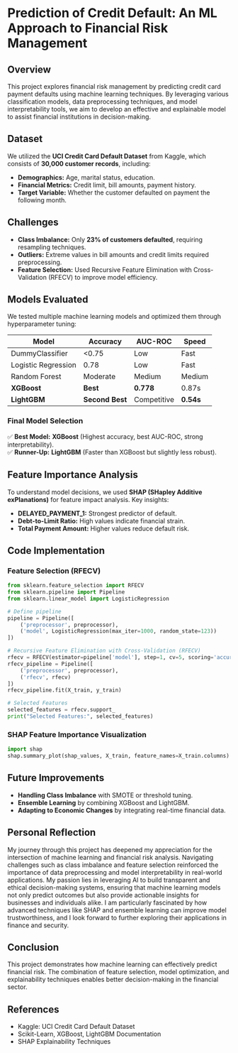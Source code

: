 # Prediction of Credit Default: An ML Approach to Financial Risk Management

## Overview
This project explores financial risk management by predicting credit card payment defaults using machine learning techniques. By leveraging various classification models, data preprocessing techniques, and model interpretability tools, we aim to develop an effective and explainable model to assist financial institutions in decision-making.

## Dataset
We utilized the **UCI Credit Card Default Dataset** from Kaggle, which consists of **30,000 customer records**, including:
- **Demographics:** Age, marital status, education.
- **Financial Metrics:** Credit limit, bill amounts, payment history.
- **Target Variable:** Whether the customer defaulted on payment the following month.

## Challenges
- **Class Imbalance:** Only **23% of customers defaulted**, requiring resampling techniques.
- **Outliers:** Extreme values in bill amounts and credit limits required preprocessing.
- **Feature Selection:** Used Recursive Feature Elimination with Cross-Validation (RFECV) to improve model efficiency.

## Models Evaluated
We tested multiple machine learning models and optimized them through hyperparameter tuning:

| Model               | Accuracy | AUC-ROC | Speed |
|---------------------|----------|---------|-------|
| DummyClassifier     | <0.75    | Low     | Fast  |
| Logistic Regression | 0.78     | Low     | Fast  |
| Random Forest      | Moderate | Medium  | Medium |
| **XGBoost**        | **Best** | **0.778** | 0.87s |
| **LightGBM**       | **Second Best** | Competitive | **0.54s** |

### Final Model Selection
✅ **Best Model:** **XGBoost** (Highest accuracy, best AUC-ROC, strong interpretability).  
✅ **Runner-Up:** **LightGBM** (Faster than XGBoost but slightly less robust).  

## Feature Importance Analysis
To understand model decisions, we used **SHAP (SHapley Additive exPlanations)** for feature impact analysis. Key insights:
- **DELAYED_PAYMENT_1:** Strongest predictor of default.
- **Debt-to-Limit Ratio:** High values indicate financial strain.
- **Total Payment Amount:** Higher values reduce default risk.

## Code Implementation
### Feature Selection (RFECV)
```python
from sklearn.feature_selection import RFECV
from sklearn.pipeline import Pipeline
from sklearn.linear_model import LogisticRegression

# Define pipeline
pipeline = Pipeline([
    ('preprocessor', preprocessor),
    ('model', LogisticRegression(max_iter=1000, random_state=123))
])

# Recursive Feature Elimination with Cross-Validation (RFECV)
rfecv = RFECV(estimator=pipeline['model'], step=1, cv=5, scoring='accuracy', n_jobs=-1)
rfecv_pipeline = Pipeline([
    ('preprocessor', preprocessor),
    ('rfecv', rfecv)
])
rfecv_pipeline.fit(X_train, y_train)

# Selected Features
selected_features = rfecv.support_
print("Selected Features:", selected_features)
```

### SHAP Feature Importance Visualization
```python
import shap
shap.summary_plot(shap_values, X_train, feature_names=X_train.columns)
```

## Future Improvements
- **Handling Class Imbalance** with SMOTE or threshold tuning.
- **Ensemble Learning** by combining XGBoost and LightGBM.
- **Adapting to Economic Changes** by integrating real-time financial data.

## Personal Reflection
My journey through this project has deepened my appreciation for the intersection of machine learning and financial risk analysis. Navigating challenges such as class imbalance and feature selection reinforced the importance of data preprocessing and model interpretability in real-world applications. My passion lies in leveraging AI to build transparent and ethical decision-making systems, ensuring that machine learning models not only predict outcomes but also provide actionable insights for businesses and individuals alike. I am particularly fascinated by how advanced techniques like SHAP and ensemble learning can improve model trustworthiness, and I look forward to further exploring their applications in finance and security.

## Conclusion
This project demonstrates how machine learning can effectively predict financial risk. The combination of feature selection, model optimization, and explainability techniques enables better decision-making in the financial sector.

## References
- Kaggle: UCI Credit Card Default Dataset
- Scikit-Learn, XGBoost, LightGBM Documentation
- SHAP Explainability Techniques
